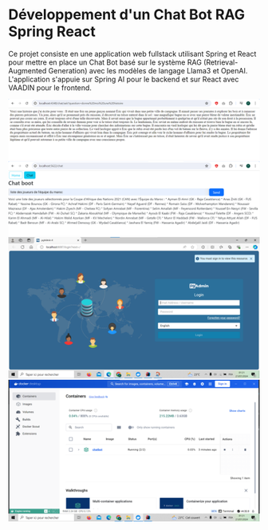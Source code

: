
# Développement d'un Chat Bot RAG Spring React

Ce projet consiste en une application web fullstack utilisant Spring et React pour mettre en place un Chat Bot basé sur le système RAG (Retrieval-Augmented Generation) avec les modèles de langage Llama3 et OpenAI. L'application s'appuie sur Spring AI pour le backend et sur React avec VAADIN pour le frontend.

<img src="./images/1.png">
<img src="./images/one.png">
<img src="./images/two.png">
<img src="./images/tree.png">


